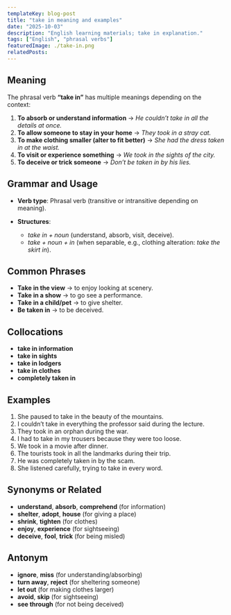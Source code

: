 ```yaml
---
templateKey: blog-post
title: "take in meaning and examples"
date: "2025-10-03"
description: "English learning materials; take in explanation."
tags: ["English", "phrasal verbs"]
featuredImage: ./take-in.png
relatedPosts:
---
```


## Meaning

The phrasal verb **“take in”** has multiple meanings depending on the context:

1. **To absorb or understand information**
   → _He couldn’t take in all the details at once._
2. **To allow someone to stay in your home**
   → _They took in a stray cat._
3. **To make clothing smaller (alter to fit better)**
   → _She had the dress taken in at the waist._
4. **To visit or experience something**
   → _We took in the sights of the city._
5. **To deceive or trick someone**
   → _Don’t be taken in by his lies._

## Grammar and Usage

- **Verb type**: Phrasal verb (transitive or intransitive depending on meaning).
- **Structures**:

  - _take in + noun_ (understand, absorb, visit, deceive).
  - _take + noun + in_ (when separable, e.g., clothing alteration: _take the skirt in_).

## Common Phrases

- **Take in the view** → to enjoy looking at scenery.
- **Take in a show** → to go see a performance.
- **Take in a child/pet** → to give shelter.
- **Be taken in** → to be deceived.

## Collocations

- **take in information**
- **take in sights**
- **take in lodgers**
- **take in clothes**
- **completely taken in**

## Examples

1. She paused to take in the beauty of the mountains.
2. I couldn’t take in everything the professor said during the lecture.
3. They took in an orphan during the war.
4. I had to take in my trousers because they were too loose.
5. We took in a movie after dinner.
6. The tourists took in all the landmarks during their trip.
7. He was completely taken in by the scam.
8. She listened carefully, trying to take in every word.

## Synonyms or Related

- **understand**, **absorb**, **comprehend** (for information)
- **shelter**, **adopt**, **house** (for giving a place)
- **shrink**, **tighten** (for clothes)
- **enjoy**, **experience** (for sightseeing)
- **deceive**, **fool**, **trick** (for being misled)

## Antonym

- **ignore**, **miss** (for understanding/absorbing)
- **turn away**, **reject** (for sheltering someone)
- **let out** (for making clothes larger)
- **avoid**, **skip** (for sightseeing)
- **see through** (for not being deceived)
